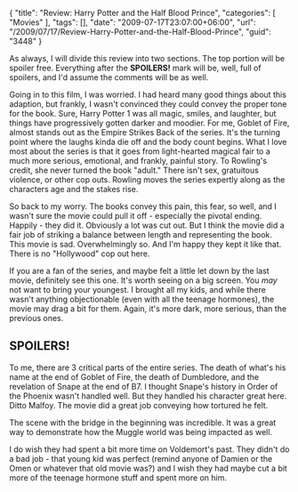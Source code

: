 {
	"title": "Review: Harry Potter and the Half Blood Prince",
	"categories": [
		"Movies"
	],
	"tags": [],
	"date": "2009-07-17T23:07:00+06:00",
	"url": "/2009/07/17/Review-Harry-Potter-and-the-Half-Blood-Prince",
	"guid": "3448"
}

As always, I will divide this review into two sections. The top portion will be spoiler free. Everything after the <b>SPOILERS!</b> mark will be, well, full of spoilers, and I'd assume the comments will be as well. 

Going in to this film, I was worried. I had heard many good things about this adaption, but frankly, I wasn't convinced they could convey the proper tone for the book. Sure, Harry Potter 1 was all magic, smiles, and laughter, but things have progressively gotten darker and moodier. For me, Goblet of Fire, almost stands out as the Empire Strikes Back of the series. It's the turning point where the laughs kinda die off and the body count begins. What I love most about the series is that it goes from light-hearted magical fair to a much more serious, emotional, and frankly, painful story. To Rowling's credit, she never turned the book "adult." There isn't sex, gratuitous violence, or other cop outs. Rowling moves the series expertly along as the characters age and the stakes rise.

So back to my worry. The books convey this pain, this fear, so well, and I wasn't sure the movie could pull it off - especially the pivotal ending. Happily - they did it. Obviously a lot was cut out. But I think the movie did a fair job of striking a balance between length and representing the book. This movie is sad. Overwhelmingly so. And I'm happy they kept it like that. There is no "Hollywood" cop out here. 

If you are a fan of the series, and maybe felt a little let down by the last movie, definitely see this one. It's worth seeing on a big screen. You <i>may</i> not want to bring your youngest. I brought all my kids, and while there wasn't anything objectionable (even with all the teenage hormones), the movie may drag a bit for them. Again, it's more dark, more serious, than the previous ones. 

<h2>SPOILERS!</h2>

To me, there are 3 critical parts of the entire series. The death of what's his name at the end of Goblet of Fire, the death of Dumbledore, and the revelation of Snape at the end of B7. I thought Snape's history in Order of the Phoenix wasn't handled well. But they handled his character great here. Ditto Malfoy. The movie did a great job conveying how tortured he felt. 

The scene with the bridge in the beginning was incredible. It was a great way to demonstrate how the Muggle world was being impacted as well.

I do wish they had spent a bit more time on Voldemort's past. They didn't do a bad job - that young kid was perfect (remind anyone of Damien or the Omen or whatever that old movie was?) and I wish they had maybe cut a bit more of the teenage hormone stuff and spent more on him.